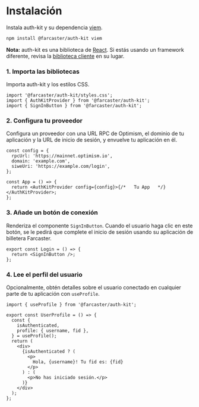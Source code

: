 # Instalación

Instala auth-kit y su dependencia [viem](https://viem.sh/).

```sh
npm install @farcaster/auth-kit viem
```

**Nota:** auth-kit es una biblioteca de [React](https://react.dev/). Si estás usando un framework diferente, revisa la [biblioteca cliente](./client/introduction.md) en su lugar.

### 1. Importa las bibliotecas

Importa auth-kit y los estilos CSS.

```tsx
import '@farcaster/auth-kit/styles.css';
import { AuthKitProvider } from '@farcaster/auth-kit';
import { SignInButton } from '@farcaster/auth-kit';
```

### 2. Configura tu proveedor

Configura un proveedor con una URL RPC de Optimism, el dominio de tu aplicación y la URL de inicio de sesión, y envuelve tu aplicación en él.

```tsx
const config = {
  rpcUrl: 'https://mainnet.optimism.io',
  domain: 'example.com',
  siweUri: 'https://example.com/login',
};

const App = () => {
  return <AuthKitProvider config={config}>{/*   Tu App   */}</AuthKitProvider>;
};
```

### 3. Añade un botón de conexión

Renderiza el componente `SignInButton`. Cuando el usuario haga clic en este botón, se le pedirá que complete el inicio de sesión usando su aplicación de billetera Farcaster.

```tsx
export const Login = () => {
  return <SignInButton />;
};
```

### 4. Lee el perfil del usuario

Opcionalmente, obtén detalles sobre el usuario conectado en cualquier parte de tu aplicación con `useProfile`.

```tsx
import { useProfile } from '@farcaster/auth-kit';

export const UserProfile = () => {
  const {
    isAuthenticated,
    profile: { username, fid },
  } = useProfile();
  return (
    <div>
      {isAuthenticated ? (
        <p>
          Hola, {username}! Tu fid es: {fid}
        </p>
      ) : (
        <p>No has iniciado sesión.</p>
      )}
    </div>
  );
};
```
